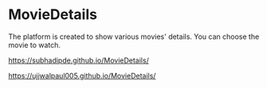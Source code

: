 # MovieDetails
The platform is created to show various movies' details. You can choose the movie to watch.

https://subhadipde.github.io/MovieDetails/

https://ujjwalpaul005.github.io/MovieDetails/
